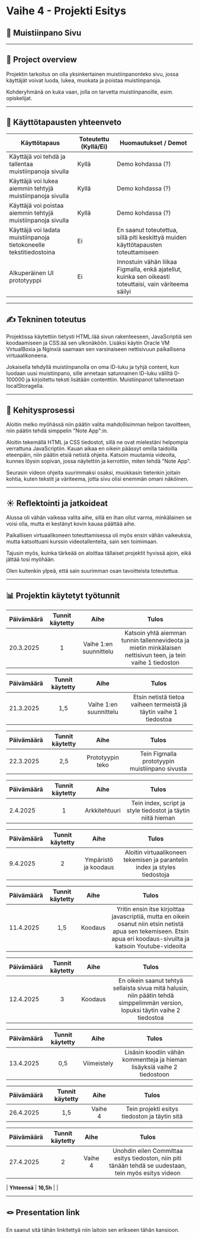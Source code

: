 # Vaihe 4 - Projekti Esitys

## 🎯 Muistiinpano Sivu

---

## 📝 Project overview

Projektin tarkoitus on olla yksinkertainen muistiinpanonteko sivu, jossa käyttäjät voivat luoda, lukea, muokata ja poistaa muistiinpanoja.

Kohderyhmänä on kuka vaan, jolla on tarvetta muistiinpanoille, esim. opiskelijat.

---

## 📌 Käyttötapausten yhteenveto

| Käyttötapaus | Toteutettu (Kyllä/Ei) | Huomautukset / Demot |
|----------|----------------------|------------------------|
| Käyttäjä voi tehdä ja tallentaa muistiinpanoja sivulla | Kyllä | Demo kohdassa (?) |
| Käyttäjä voi lukea aiemmin tehtyjä muistiinpanoja sivulla | Kyllä | Demo kohdassa (?) |
| Käyttäjä voi poistaa aiemmin tehtyjä muistiinpanoja sivulla | Kyllä | Demo kohdassa (?) |
| Käyttäjä voi ladata muistiinpanoja tietokoneelle tekstitiedostoina | Ei | En saanut toteutettua, sillä piti keskittyä muiden käyttötapausten toteuttamiseen |
| Alkuperäinen UI prototyyppi | Ei | Innostuin vähän liikaa Figmalla, enkä ajatellut, kuinka sen oikeasti toteuttaisi, vain väriteema säilyi |

---

## ✍️ Tekninen toteutus

Projektissa käytettiin tietysti HTML:lää sivun rakenteeseen, JavaScriptiä sen koodaamiseen ja CSS:ää sen ulkonäköön. Lisäksi käytin Oracle VM VirtualBoxia ja Nginxiä saamaan sen varsinaiseen nettisivuun paikallisena virtuaalikoneena.

Jokaisella tehdyllä muistiinpanolla on oma ID-luku ja tyhjä content, kun luodaan uusi muistiinpano, sille annetaan satunnainen ID-luku väliltä 0-100000 ja kirjoitettu teksti lisätään contenttiin. Muistiinpanot tallennetaan localStoragella.

---

## 🚂 Kehitysprosessi

Aloitin melko myöhässä niin päätin valita mahdollisimman helpon tavoitteen, niin päätin tehdä simppelin "Note App":in. 

Aloitin tekemällä HTML ja CSS tiedostot, sillä ne ovat mielestäni helpompia verrattuna JavaScriptiin. Kauan aikaa en oikein päässyt omilla taidoilla eteenpäin, niin päätin etsiä netistä ohjeita. Katsoin muutamia videoita, kunnes löysin sopivan, jossa näytettiin ja kerrottiin, miten tehdä "Note App". 

Seurasin videon ohjeita suurimmaksi osaksi, muokkasin tietenkin joitain kohtia, kuten tekstit ja väriteema, jotta sivu olisi enemmän omani näköinen.

---

## ☀️ Reflektointi ja jatkoideat

Alussa oli vähän vaikeaa valita aihe, sillä en ihan ollut varma, minkälainen se voisi olla, mutta ei kestänyt kovin kauaa päättää aihe.

Paikallisen virtuaalikoneen toteuttamisessa oli myös ensin vähän vaikeuksia, mutta katsottuani kurssin videotallenteita, sain sen toimimaan.

Tajusin myös, kuinka tärkeää on aloittaa tällaiset projektit hyvissä ajoin, eikä jättää tosi myöhään. 

Olen kuitenkin ylpeä, että sain suurimman osan tavoitteista toteutettua.

---

## 📊 Projektin käytetyt työtunnit

| Päivämäärä | Tunnit käytetty | Aihe | Tulos |
| :---  |     :---:      |     :---:      |     :---:      |
| 20.3.2025 | 1 | Vaihe 1:en suunnittelu  | Katsoin yhtä aiemman tunnin tallennevideota ja mietin minkälaisen nettisivun teen, ja tein vaihe 1 tiedoston |

| Päivämäärä | Tunnit käytetty | Aihe | Tulos |
| :---  |     :---:      |     :---:      |     :---:      |
| 21.3.2025 | 1,5 | Vaihe 1:en suunnittelu  | Etsin netistä tietoa vaiheen termeistä jä täytin vaihe 1 tiedostoa |

| Päivämäärä | Tunnit käytetty | Aihe | Tulos |
| :---  |     :---:      |     :---:      |     :---:      |
| 22.3.2025 | 2,5 | Prototyypin teko  | Tein Figmalla prototyypin muistiinpano sivusta |

| Päivämäärä | Tunnit käytetty | Aihe | Tulos |
| :---  |     :---:      |     :---:      |     :---:      |
| 2.4.2025 | 1 | Arkkitehtuuri | Tein index, script ja style tiedostot ja täytin niitä hieman |

| Päivämäärä | Tunnit käytetty | Aihe | Tulos |
| :---  |     :---:      |     :---:      |     :---:      |
| 9.4.2025 | 2 | Ympäristö ja koodaus | Aloitin virtuaalikoneen tekemisen ja parantelin index ja styles tiedostoja |

| Päivämäärä | Tunnit käytetty | Aihe | Tulos |
| :---  |     :---:      |     :---:      |     :---:      |
| 11.4.2025 | 1,5 | Koodaus | Yritin ensin itse kirjoittaa javascriptiä,  mutta en oikein osanut niin etsin netistä apua sen tekemiseen. Etsin apua eri koodaus-sivuilta ja katsoin Youtube-videoita |

| Päivämäärä | Tunnit käytetty | Aihe | Tulos |
| :---  |     :---:      |     :---:      |     :---:      |
| 12.4.2025 | 3 | Koodaus | En oikein saanut tehtyä sellaista sivua mitä halusin, niin päätin tehdä simppelimmän version, lopuksi täytin vaihe 2 tiedostoa |

| Päivämäärä | Tunnit käytetty | Aihe | Tulos |
| :---  |     :---:      |     :---:      |     :---:      |
| 13.4.2025 | 0,5 | Viimeistely | Lisäsin koodiin vähän kommentteja ja hieman lisäyksiä vaihe 2 tiedostoon |

| Päivämäärä | Tunnit käytetty | Aihe | Tulos |
| :---  |     :---:      |     :---:      |     :---:      |
| 26.4.2025 | 1,5 | Vaihe 4 | Tein projekti esitys tiedoston ja täytin sitä |

| Päivämäärä | Tunnit käytetty | Aihe | Tulos |
| :---  |     :---:      |     :---:      |     :---:      |
| 27.4.2025 | 2 | Vaihe 4 | Unohdin eilen Committaa esitys tiedoston, niin piti tänään tehdä se uudestaan, tein myös esitys videon |

| **Yhteensä**  | **16,5h** |                                 |

---

## 🪢 Presentation link

En saanut sitä tähän linkitettyä niin laitoin sen erikseen tähän kansioon.
